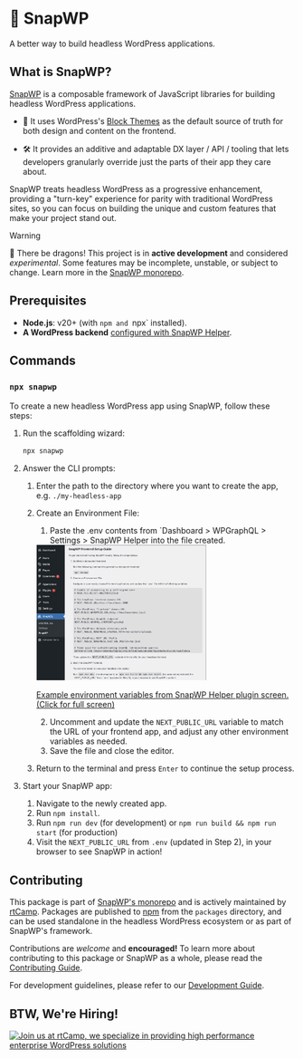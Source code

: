 # 🫰 SnapWP

A better way to build headless WordPress applications.

## What is SnapWP?

[SnapWP](https://snapwp.io) is a composable framework of JavaScript libraries for building headless WordPress applications.

-   🎨 It uses WordPress's [Block Themes](https://wordpress.org/documentation/article/block-themes/) as the default source of truth for both design and content on the frontend.

-   🛠️ It provides an additive and adaptable DX layer / API / tooling that lets developers granularly override just the parts of their app they care about.

SnapWP treats headless WordPress as a progressive enhancement, providing a "turn-key" experience for parity with traditional WordPress sites, so you can focus on building the unique and custom features that make your project stand out.

> [!WARNING]
> 🐉 There be dragons!
> This project is in **active development** and considered _experimental_. Some features may be incomplete, unstable, or subject to change.
> Learn more in the [SnapWP monorepo](https://github.com/rtCamp/snapwp).

## Prerequisites

-   **Node.js**: v20+ (with `npm and `npx` installed).
-   **A WordPress backend** [configured with SnapWP Helper](https://github.com/rtCamp/snapwp/blob/develop/docs/getting-started.md#backend-setup).

## Commands

### `npx snapwp`

To create a new headless WordPress app using SnapWP, follow these steps:

1. Run the scaffolding wizard:

    ```bash
    npx snapwp
    ```

2. Answer the CLI prompts:

    1. Enter the path to the directory where you want to create the app, e.g. `./my-headless-app`
    2. Create an Environment File:

        1. Paste the .env contents from `Dashboard > WPGraphQL > Settings > SnapWP Helper into the file created.

         <a href="https://github.com/rtCamp/snapwp/blob/develop/docs/images/snapwp-helper-env.png">
           <!--@todo: link to snapwp-helper repo for image-->
           <img src="https://raw.githubusercontent.com/rtCamp/snapwp/refs/heads/develop/docs/images/snapwp-helper-env.png" alt="Example environment variables from SnapWP Helper plugin screen." style="width: 300px;">
           <p> Example environment variables from SnapWP Helper plugin screen. (Click for full screen)</p>
         </a>

        2. Uncomment and update the `NEXT_PUBLIC_URL` variable to match the URL of your frontend app, and adjust any other environment variables as needed.
        3. Save the file and close the editor.

    3. Return to the terminal and press `Enter` to continue the setup process.

3. Start your SnapWP app:
    1. Navigate to the newly created app.
    2. Run `npm install`.
    3. Run `npm run dev` (for development) or `npm run build && npm run start` (for production)
    4. Visit the `NEXT_PUBLIC_URL` from `.env` (updated in Step 2), in your browser to see SnapWP in action!

## Contributing

This package is part of [SnapWP's monorepo](https://github.com/rtCamp/snapwp) and is actively maintained by [rtCamp](https://rtcamp.com/). Packages are published to [npm](https://www.npmjs.com/) from the `packages` directory, and can be used standalone in the headless WordPress ecosystem or as part of SnapWP's framework.

Contributions are _welcome_ and **encouraged!** To learn more about contributing to this package or SnapWP as a whole, please read the [Contributing Guide](../../../.github/CONTRIBUTING.md).

For development guidelines, please refer to our [Development Guide](../../DEVELOPMENT.md).

## BTW, We're Hiring!

<a href="https://rtcamp.com/"><img src="https://rtcamp.com/wp-content/uploads/sites/2/2019/04/github-banner@2x.png" alt="Join us at rtCamp, we specialize in providing high performance enterprise WordPress solutions"></a>
